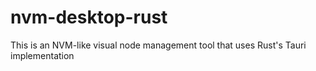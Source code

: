 # nvm-desktop-rust
This is an NVM-like visual node management tool that uses Rust's Tauri implementation
